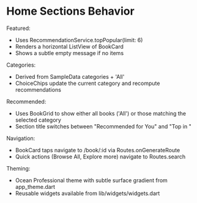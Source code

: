 # Home Sections Behavior

Featured:
- Uses RecommendationService.topPopular(limit: 6)
- Renders a horizontal ListView of BookCard
- Shows a subtle empty message if no items

Categories:
- Derived from SampleData categories + 'All'
- ChoiceChips update the current category and recompute recommendations

Recommended:
- Uses BookGrid to show either all books ('All') or those matching the selected category
- Section title switches between "Recommended for You" and "Top in <Category>"

Navigation:
- BookCard taps navigate to /book/:id via Routes.onGenerateRoute
- Quick actions (Browse All, Explore more) navigate to Routes.search

Theming:
- Ocean Professional theme with subtle surface gradient from app_theme.dart
- Reusable widgets available from lib/widgets/widgets.dart
